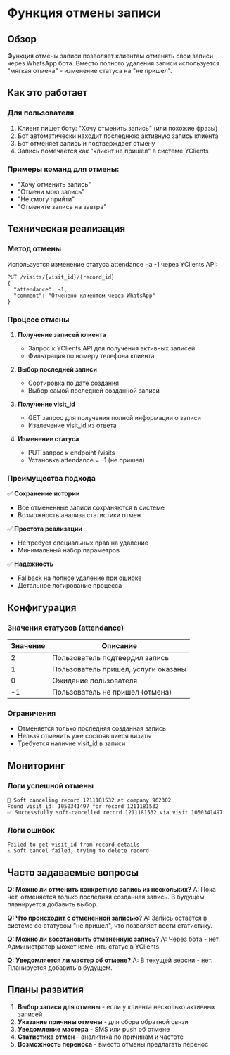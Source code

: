 # Функция отмены записи

## Обзор

Функция отмены записи позволяет клиентам отменять свои записи через WhatsApp бота. Вместо полного удаления записи используется "мягкая отмена" - изменение статуса на "не пришел".

## Как это работает

### Для пользователя

1. Клиент пишет боту: "Хочу отменить запись" (или похожие фразы)
2. Бот автоматически находит последнюю активную запись клиента
3. Бот отменяет запись и подтверждает отмену
4. Запись помечается как "клиент не пришел" в системе YClients

### Примеры команд для отмены:
- "Хочу отменить запись"
- "Отмени мою запись"
- "Не смогу прийти"
- "Отмените запись на завтра"

## Техническая реализация

### Метод отмены

Используется изменение статуса attendance на -1 через YClients API:

```
PUT /visits/{visit_id}/{record_id}
{
  "attendance": -1,
  "comment": "Отменено клиентом через WhatsApp"
}
```

### Процесс отмены

1. **Получение записей клиента**
   - Запрос к YClients API для получения активных записей
   - Фильтрация по номеру телефона клиента

2. **Выбор последней записи**
   - Сортировка по дате создания
   - Выбор самой последней созданной записи

3. **Получение visit_id**
   - GET запрос для получения полной информации о записи
   - Извлечение visit_id из ответа

4. **Изменение статуса**
   - PUT запрос к endpoint /visits
   - Установка attendance = -1 (не пришел)

### Преимущества подхода

✅ **Сохранение истории**
- Все отмененные записи сохраняются в системе
- Возможность анализа статистики отмен

✅ **Простота реализации**
- Не требует специальных прав на удаление
- Минимальный набор параметров

✅ **Надежность**
- Fallback на полное удаление при ошибке
- Детальное логирование процесса

## Конфигурация

### Значения статусов (attendance)

| Значение | Описание |
|----------|----------|
| 2 | Пользователь подтвердил запись |
| 1 | Пользователь пришел, услуги оказаны |
| 0 | Ожидание пользователя |
| -1 | Пользователь не пришел (отмена) |

### Ограничения

- Отменяется только последняя созданная запись
- Нельзя отменить уже состоявшиеся визиты
- Требуется наличие visit_id в записи

## Мониторинг

### Логи успешной отмены
```
🚫 Soft canceling record 1211181532 at company 962302
Found visit_id: 1050341497 for record 1211181532
✅ Successfully soft-cancelled record 1211181532 via visit 1050341497
```

### Логи ошибок
```
Failed to get visit_id from record details
⚠️ Soft cancel failed, trying to delete record
```

## Часто задаваемые вопросы

**Q: Можно ли отменить конкретную запись из нескольких?**
A: Пока нет, отменяется только последняя созданная запись. В будущем планируется добавить выбор.

**Q: Что происходит с отмененной записью?**
A: Запись остается в системе со статусом "не пришел", что позволяет вести статистику.

**Q: Можно ли восстановить отмененную запись?**
A: Через бота - нет. Администратор может изменить статус в YClients.

**Q: Уведомляется ли мастер об отмене?**
A: В текущей версии - нет. Планируется добавить в будущем.

## Планы развития

1. **Выбор записи для отмены** - если у клиента несколько активных записей
2. **Указание причины отмены** - для сбора обратной связи
3. **Уведомление мастера** - SMS или push об отмене
4. **Статистика отмен** - аналитика по причинам и частоте
5. **Возможность переноса** - вместо отмены предлагать перенос